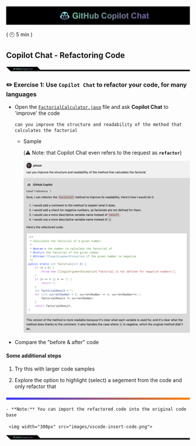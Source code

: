 ![cover](images/copilot-chat-cover-wide.png)

( :clock10: 5 min )

## Copilot Chat - Refactoring Code

![cover](images/copilot-chat-cover-wide-2.png)

### :pencil2: Exercise 1: Use `Copilot Chat` to refactor your code, for many languages

- Open the  [`FactorialCalculator.java`](../sample-code/FactorialCalculator.java) file and ask **Copilot Chat** to 'improve' the code

    ```
    can you improve the structure and readability of the method that calculates the factorial
    ```

  - Sample

    (⚠️ Note: that Copilot Chat even refers to the request as **`refactor`**)
    
    ![sample](images/refactor.png)

- Compare the "before & after" code

#### Some additional steps

1. Try this with larger code samples
  
2. Explore the option to highlight (select) a segement from the code and only refactor that
  
  ![cover](images/copilot-chat-cover-wide-3.png)

    - **Note:** You can import the refactored code into the original code base

     <img width="300px" src="images/vscode-insert-code.png">

![cover](images/copilot-chat-cover-wide-2.png)
